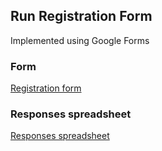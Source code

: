 


## Run Registration Form

Implemented using Google Forms

### Form
[Registration form](https://docs.google.com/forms/d/1k832_icpBi3p1_VGygliX7lVdfp-QHZqv1WcRSpebMY/edit)

### Responses spreadsheet
[Responses spreadsheet](https://docs.google.com/spreadsheets/d/1GLOtto9Ln4nwqhY9ksH5uHt5zIz2ABgesjTVcw7ZQ8g/edit?usp=sharing)

<!--stackedit_data:
eyJoaXN0b3J5IjpbMTA4MDQ0Mjg3NiwtMTU3Mzk4ODQ4XX0=
-->
